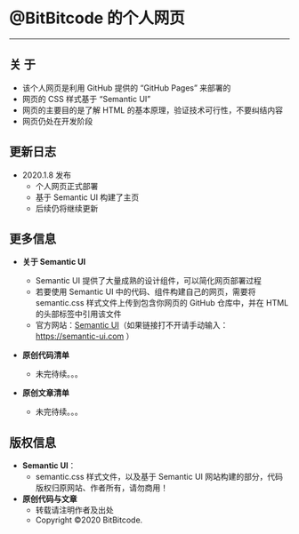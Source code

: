 # @BitBitcode 的个人网页
---


## 关  于
  + 该个人网页是利用 GitHub 提供的 “GitHub Pages” 来部署的
  + 网页的 CSS 样式基于 “Semantic UI”
  + 网页的主要目的是了解 HTML 的基本原理，验证技术可行性，不要纠结内容
  + 网页仍处在开发阶段


## 更新日志
  + 2020.1.8 发布
    - 个人网页正式部署
    - 基于 Semantic UI 构建了主页
    - 后续仍将继续更新


## 更多信息
  + **关于 Semantic UI**
    + Semantic UI 提供了大量成熟的设计组件，可以简化网页部署过程
    + 若要使用 Semantic UI 中的代码、组件构建自己的网页，需要将 semantic.css 样式文件上传到包含你网页的 GitHub 仓库中，并在 HTML 的头部标签中引用该文件
    + 官方网站：[Semantic UI](https://semantic-ui.com)（如果链接打不开请手动输入：https://semantic-ui.com ）

  + **原创代码清单**
    + 未完待续。。。
  + **原创文章清单**
    + 未完待续。。。


## 版权信息
  + **Semantic UI**：
    + semantic.css 样式文件，以及基于 Semantic UI 网站构建的部分，代码版权归原网站、作者所有，请勿商用！
  + **原创代码与文章**
    + 转载请注明作者及出处
    + Copyright ©2020 BitBitcode.
